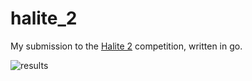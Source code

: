 # halite_2

My submission to the [Halite 2](halite.io) competition, written in go.

![results](./results.png)
